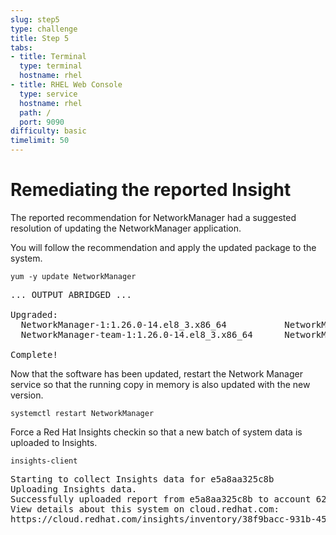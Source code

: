 ```yaml
---
slug: step5
type: challenge
title: Step 5
tabs:
- title: Terminal
  type: terminal
  hostname: rhel
- title: RHEL Web Console
  type: service
  hostname: rhel
  path: /
  port: 9090
difficulty: basic
timelimit: 50
---
```

# Remediating the reported Insight

The reported recommendation for NetworkManager had a suggested resolution of 
updating the NetworkManager application.

You will follow the recommendation and apply the updated package to the
system.

```
yum -y update NetworkManager
```

<pre class=file>
... OUTPUT ABRIDGED ...

Upgraded:
  NetworkManager-1:1.26.0-14.el8_3.x86_64           NetworkManager-libnm-1:1.26.0-14.el8_3.x86_64     
  NetworkManager-team-1:1.26.0-14.el8_3.x86_64      NetworkManager-tui-1:1.26.0-14.el8_3.x86_64       

Complete!
</pre>

Now that the software has been updated, restart the Network Manager service
so that the running copy in memory is also updated with the new version.

```
systemctl restart NetworkManager
```

Force a Red Hat Insights checkin so that a new batch of system data
is uploaded to Insights.

```
insights-client
```  

<pre class=file>
Starting to collect Insights data for e5a8aa325c8b
Uploading Insights data.
Successfully uploaded report from e5a8aa325c8b to account 6227255.
View details about this system on cloud.redhat.com:
https://cloud.redhat.com/insights/inventory/38f9bacc-931b-4542-b788-1ab5a0da5a7c
</pre>
